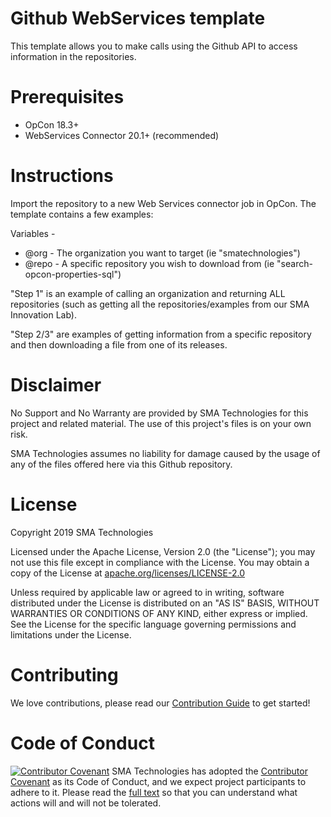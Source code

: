 # Github WebServices template
This template allows you to make calls using the Github API to access information in the repositories.

# Prerequisites
* OpCon 18.3+
* WebServices Connector 20.1+ (recommended)

# Instructions
Import the repository to a new Web Services connector job in OpCon.  The template contains a few examples:  

Variables -
 * @org - The organization you want to target (ie "smatechnologies")
 * @repo - A specific repository you wish to download from (ie "search-opcon-properties-sql")

"Step 1" is an example of calling an organization and returning ALL repositories (such as getting all the repositories/examples from our SMA Innovation Lab).

"Step 2/3" are examples of getting information from a specific repository and then downloading a file from one of its releases.

# Disclaimer
No Support and No Warranty are provided by SMA Technologies for this project and related material. The use of this project's files is on your own risk.

SMA Technologies assumes no liability for damage caused by the usage of any of the files offered here via this Github repository.

# License
Copyright 2019 SMA Technologies

Licensed under the Apache License, Version 2.0 (the "License");
you may not use this file except in compliance with the License.
You may obtain a copy of the License at [apache.org/licenses/LICENSE-2.0](http://www.apache.org/licenses/LICENSE-2.0)

Unless required by applicable law or agreed to in writing, software
distributed under the License is distributed on an "AS IS" BASIS,
WITHOUT WARRANTIES OR CONDITIONS OF ANY KIND, either express or implied.
See the License for the specific language governing permissions and
limitations under the License.

# Contributing
We love contributions, please read our [Contribution Guide](CONTRIBUTING.md) to get started!

# Code of Conduct
[![Contributor Covenant](https://img.shields.io/badge/Contributor%20Covenant-v2.0%20adopted-ff69b4.svg)](code-of-conduct.md)
SMA Technologies has adopted the [Contributor Covenant](CODE_OF_CONDUCT.md) as its Code of Conduct, and we expect project participants to adhere to it. Please read the [full text](CODE_OF_CONDUCT.md) so that you can understand what actions will and will not be tolerated.
